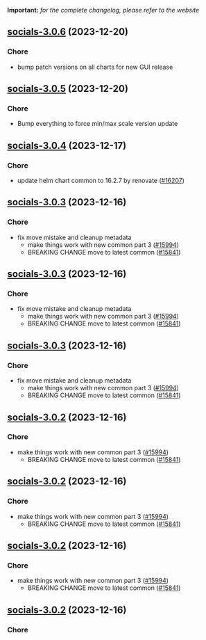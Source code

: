 **Important:**
*for the complete changelog, please refer to the website*




## [socials-3.0.6](https://github.com/truecharts/charts/compare/socials-3.0.5...socials-3.0.6) (2023-12-20)

### Chore

- bump patch versions on all charts for new GUI release
  
  


## [socials-3.0.5](https://github.com/truecharts/charts/compare/socials-3.0.4...socials-3.0.5) (2023-12-20)

### Chore

- Bump everything to force min/max scale version update
  
  


## [socials-3.0.4](https://github.com/truecharts/charts/compare/socials-3.0.3...socials-3.0.4) (2023-12-17)

### Chore

- update helm chart common to 16.2.7 by renovate ([#16207](https://github.com/truecharts/charts/issues/16207))
  
  


## [socials-3.0.3](https://github.com/truecharts/charts/compare/socials-2.0.12...socials-3.0.3) (2023-12-16)

### Chore

- fix move mistake and cleanup metadata
  - make things work with new common part 3 ([#15994](https://github.com/truecharts/charts/issues/15994))
  - BREAKING CHANGE move to latest common ([#15841](https://github.com/truecharts/charts/issues/15841))
  
  


## [socials-3.0.3](https://github.com/truecharts/charts/compare/socials-2.0.12...socials-3.0.3) (2023-12-16)

### Chore

- fix move mistake and cleanup metadata
  - make things work with new common part 3 ([#15994](https://github.com/truecharts/charts/issues/15994))
  - BREAKING CHANGE move to latest common ([#15841](https://github.com/truecharts/charts/issues/15841))
  
  


## [socials-3.0.3](https://github.com/truecharts/charts/compare/socials-2.0.12...socials-3.0.3) (2023-12-16)

### Chore

- fix move mistake and cleanup metadata
  - make things work with new common part 3 ([#15994](https://github.com/truecharts/charts/issues/15994))
  - BREAKING CHANGE move to latest common ([#15841](https://github.com/truecharts/charts/issues/15841))
  
  


## [socials-3.0.2](https://github.com/truecharts/charts/compare/socials-2.0.12...socials-3.0.2) (2023-12-16)

### Chore

- make things work with new common part 3 ([#15994](https://github.com/truecharts/charts/issues/15994))
  - BREAKING CHANGE move to latest common ([#15841](https://github.com/truecharts/charts/issues/15841))
  
  


## [socials-3.0.2](https://github.com/truecharts/charts/compare/socials-2.0.12...socials-3.0.2) (2023-12-16)

### Chore

- make things work with new common part 3 ([#15994](https://github.com/truecharts/charts/issues/15994))
  - BREAKING CHANGE move to latest common ([#15841](https://github.com/truecharts/charts/issues/15841))
  
  


## [socials-3.0.2](https://github.com/truecharts/charts/compare/socials-2.0.12...socials-3.0.2) (2023-12-16)

### Chore

- make things work with new common part 3 ([#15994](https://github.com/truecharts/charts/issues/15994))
  - BREAKING CHANGE move to latest common ([#15841](https://github.com/truecharts/charts/issues/15841))
  
  


## [socials-3.0.2](https://github.com/truecharts/charts/compare/socials-2.0.12...socials-3.0.2) (2023-12-16)

### Chore
